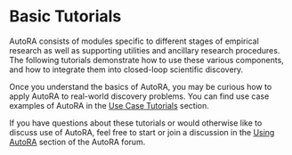 # Basic Tutorials

AutoRA consists of modules specific to different stages of empirical research as well as supporting utilities and ancillary research procedures. The following tutorials demonstrate how to use these various components, and how to integrate them into closed-loop scientific discovery.

Once you understand the basics of AutoRA, you may be curious how to apply AutoRA to real-world discovery problems. You can find use case examples of AutoRA in the [Use Case Tutorials](../examples/index.md) section. 

If you have questions about these tutorials or would otherwise like to discuss use of AutoRA, feel free to start or join a discussion in the [Using AutoRA](https://github.com/orgs/AutoResearch/discussions/categories/using-autora) section of the AutoRA forum.
